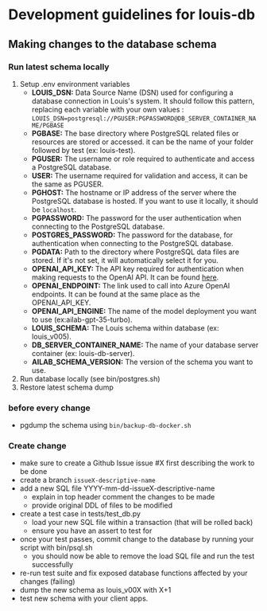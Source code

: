 # Development guidelines for louis-db

## Making changes to the database schema

### Run latest schema locally

1. Setup .env environment variables
    * **LOUIS_DSN:** Data Source Name (DSN) used for configuring a database connection in Louis's system. It should follow this pattern, replacing each variable with your own values : 
  `LOUIS_DSN=postgresql://PGUSER:PGPASSWORD@DB_SERVER_CONTAINER_NAME/PGBASE`
    * **PGBASE:** The base directory where PostgreSQL related files or resources are stored or accessed. it can be the name of your folder followed by test (ex: louis-test).
    * **PGUSER:** The username or role required to authenticate and access a PostgreSQL database.
    * **USER:** The username required for validation and access, it can be the same as PGUSER.
    * **PGHOST:** The hostname or IP address of the server where the PostgreSQL database is hosted. If you want to use it locally, it should be `localhost`.
    * **PGPASSWORD:** The password for the user authentication when connecting to the PostgreSQL database.
    * **POSTGRES_PASSWORD:** The password for the database, for authentication when connecting to the PostgreSQL database.
    * **PGDATA:** Path to the directory where PostgreSQL data files are stored. If it's not set, it will automatically select it for you.
    * **OPENAI_API_KEY:** The API key required for authentication when making requests to the OpenAI API. It can be found [here](https://portal.azure.com/#home).
    * **OPENAI_ENDPOINT:** The link used to call into Azure OpenAI endpoints. It can be found at the same place as the OPENAI_API_KEY.
    * **OPENAI_API_ENGINE:** The name of the model deployment you want to use (ex:ailab-gpt-35-turbo).
    * **LOUIS_SCHEMA:** The Louis schema within database (ex: louis_v005).
    * **DB_SERVER_CONTAINER_NAME:** The name of your database server container (ex: louis-db-server).
    * **AILAB_SCHEMA_VERSION:** The version of the schema you want to use.
1. Run database locally (see bin/postgres.sh)
1. Restore latest schema dump

### before every change

* pgdump the schema using ```bin/backup-db-docker.sh```

### Create change

* make sure to create a Github Issue issue #X first describing the work to be done
* create a branch ```issueX-descriptive-name```
* add a new SQL file YYYY-mm-dd-issueX-descriptive-name
  * explain in top header comment the changes to be made
  * provide original DDL of files to be modified
* create a test case in tests/test_db.py
  * load your new SQL file within a transaction (that will be rolled back)
  * ensure you have an assert to test for
* once your test passes, commit change to the database by running your script with bin/psql.sh
  * you should now be able to remove the load SQL file and run the test successfully
* re-run test suite and fix exposed database functions affected by your changes (failing)
* dump the new schema as louis_v00X with X+1
* test new schema with your client apps.
